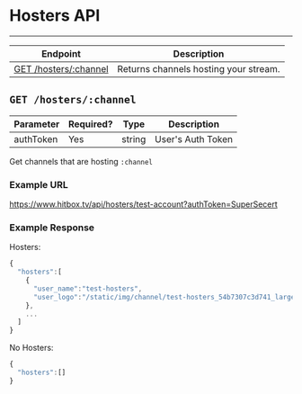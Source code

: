 # Hosters API
***


| Endpoint | Description |
| ---- | --------------- |
| [GET /hosters/:channel](/channel/hosters.md#get-hosterschannel) | Returns channels hosting your stream. |

## `GET /hosters/:channel`

| Parameter | Required? | Type | Description |
| --- | --- | --- | --- |
| authToken | Yes | string | User's Auth Token |

Get channels that are hosting `:channel`

### Example URL

https://www.hitbox.tv/api/hosters/test-account?authToken=SuperSecert

### Example Response 

Hosters:
```javascript
{
  "hosters":[
    {
      "user_name":"test-hosters",
      "user_logo":"/static/img/channel/test-hosters_54b7307c3d741_large.png"
    },
    ...
  ]
}
```

No Hosters:
```javascript
{
  "hosters":[]
}
```

